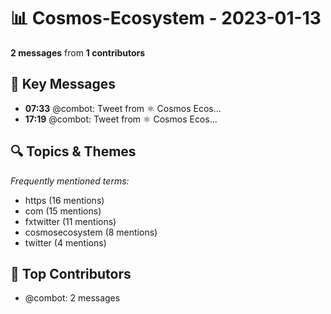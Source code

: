# 📊 Cosmos-Ecosystem - 2023-01-13
**2 messages** from **1 contributors**

## 💬 Key Messages
- **07:33** @combot: [‌‌‌‌‎⁠](https://twitter.com/CosmosEcosystem/status/1613801457009975296)Tweet from ⚛️ Cosmos Ecos...
- **17:19** @combot: [‌‌‌‌‎⁠](https://twitter.com/CosmosEcosystem/status/1613948878499491840)Tweet from ⚛️ Cosmos Ecos...

## 🔍 Topics & Themes
*Frequently mentioned terms:*
- https (16 mentions)
- com (15 mentions)
- fxtwitter (11 mentions)
- cosmosecosystem (8 mentions)
- twitter (4 mentions)

## 👥 Top Contributors
- @combot: 2 messages